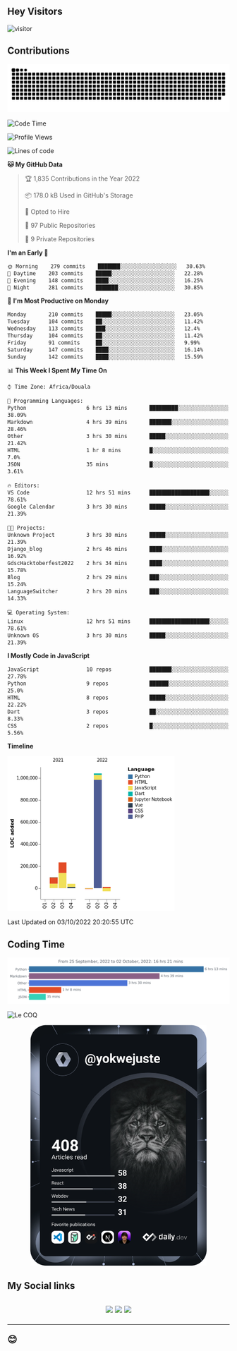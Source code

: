 ## Hey Visitors
![visitor](https://profile-counter.glitch.me/yokwejuste/count.svg)

## Contributions
<p align="center">
  <img src="https://raw.githubusercontent.com/yokwejuste/yokwejuste/output/github-contribution-grid-snake.svg" />
</p>

<!--START_SECTION:waka-->
![Code Time](http://img.shields.io/badge/Code%20Time-1%2C118%20hrs%2055%20mins-blue)

![Profile Views](http://img.shields.io/badge/Profile%20Views-11-blue)

![Lines of code](https://img.shields.io/badge/From%20Hello%20World%20I%27ve%20Written-1%20Million%20lines%20of%20code-blue)

**🐱 My GitHub Data** 

> 🏆 1,835 Contributions in the Year 2022
 > 
> 📦 178.0 kB Used in GitHub's Storage 
 > 
> 💼 Opted to Hire
 > 
> 📜 97 Public Repositories 
 > 
> 🔑 9 Private Repositories  
 > 
**I'm an Early 🐤** 

```text
🌞 Morning    279 commits    ███████░░░░░░░░░░░░░░░░░░   30.63% 
🌆 Daytime    203 commits    █████░░░░░░░░░░░░░░░░░░░░   22.28% 
🌃 Evening    148 commits    ████░░░░░░░░░░░░░░░░░░░░░   16.25% 
🌙 Night      281 commits    ███████░░░░░░░░░░░░░░░░░░   30.85%

```
📅 **I'm Most Productive on Monday** 

```text
Monday       210 commits    █████░░░░░░░░░░░░░░░░░░░░   23.05% 
Tuesday      104 commits    ██░░░░░░░░░░░░░░░░░░░░░░░   11.42% 
Wednesday    113 commits    ███░░░░░░░░░░░░░░░░░░░░░░   12.4% 
Thursday     104 commits    ██░░░░░░░░░░░░░░░░░░░░░░░   11.42% 
Friday       91 commits     ██░░░░░░░░░░░░░░░░░░░░░░░   9.99% 
Saturday     147 commits    ████░░░░░░░░░░░░░░░░░░░░░   16.14% 
Sunday       142 commits    ████░░░░░░░░░░░░░░░░░░░░░   15.59%

```


📊 **This Week I Spent My Time On** 

```text
⌚︎ Time Zone: Africa/Douala

💬 Programming Languages: 
Python                   6 hrs 13 mins       █████████░░░░░░░░░░░░░░░░   38.09% 
Markdown                 4 hrs 39 mins       ███████░░░░░░░░░░░░░░░░░░   28.46% 
Other                    3 hrs 30 mins       █████░░░░░░░░░░░░░░░░░░░░   21.42% 
HTML                     1 hr 8 mins         █░░░░░░░░░░░░░░░░░░░░░░░░   7.0% 
JSON                     35 mins             █░░░░░░░░░░░░░░░░░░░░░░░░   3.61%

🔥 Editors: 
VS Code                  12 hrs 51 mins      ███████████████████░░░░░░   78.61% 
Google Calendar          3 hrs 30 mins       █████░░░░░░░░░░░░░░░░░░░░   21.39%

🐱‍💻 Projects: 
Unknown Project          3 hrs 30 mins       █████░░░░░░░░░░░░░░░░░░░░   21.39% 
Django_blog              2 hrs 46 mins       ████░░░░░░░░░░░░░░░░░░░░░   16.92% 
GdscHacktoberfest2022    2 hrs 34 mins       ████░░░░░░░░░░░░░░░░░░░░░   15.78% 
Blog                     2 hrs 29 mins       ███░░░░░░░░░░░░░░░░░░░░░░   15.24% 
LanguageSwitcher         2 hrs 20 mins       ███░░░░░░░░░░░░░░░░░░░░░░   14.33%

💻 Operating System: 
Linux                    12 hrs 51 mins      ███████████████████░░░░░░   78.61% 
Unknown OS               3 hrs 30 mins       █████░░░░░░░░░░░░░░░░░░░░   21.39%

```

**I Mostly Code in JavaScript** 

```text
JavaScript               10 repos            ███████░░░░░░░░░░░░░░░░░░   27.78% 
Python                   9 repos             ██████░░░░░░░░░░░░░░░░░░░   25.0% 
HTML                     8 repos             █████░░░░░░░░░░░░░░░░░░░░   22.22% 
Dart                     3 repos             ██░░░░░░░░░░░░░░░░░░░░░░░   8.33% 
CSS                      2 repos             █░░░░░░░░░░░░░░░░░░░░░░░░   5.56%

```


**Timeline**

![Chart not found](https://raw.githubusercontent.com/yokwejuste/yokwejuste/master/charts/bar_graph.png) 


 Last Updated on 03/10/2022 20:20:55 UTC
<!--END_SECTION:waka-->

## Coding Time

[![wakatime-stats](https://github.com/yokwejuste/yokwejuste/blob/master/images/stat.svg)](https://wakatime.com/@yokwejuste)

![Le COQ](https://metrics.lecoq.io/yokwejuste/)
<p align="center">
  <a href="#"><img src="https://github.com/yokwejuste/yokwejuste/blob/master/devcard.svg" width="400" alt="Yonkeu K. Steve's Dev Card"/></a>
</p>
<h2>My Social links<h2>
<p align="center">
  <a href="https://twitter.com/yokwejuste"><img src="https://img.shields.io/badge/twitter-%231DA1F2.svg?style=for-the-badge&logo=Twitter&logoColor=white"></a>
  <a href="https://linkedin.com/in/yokwejuste"><img src="https://img.shields.io/badge/linkedin-%230077B5.svg?style=for-the-badge&logo=linkedin&logoColor=white"></a>
  <a href="https://instagram.com/yokwejuste0"><img src="https://img.shields.io/badge/instagram-%23E4405F.svg?style=for-the-badge&logo=Instagram&logoColor=white"></a>
</p>
<hr>
😊
